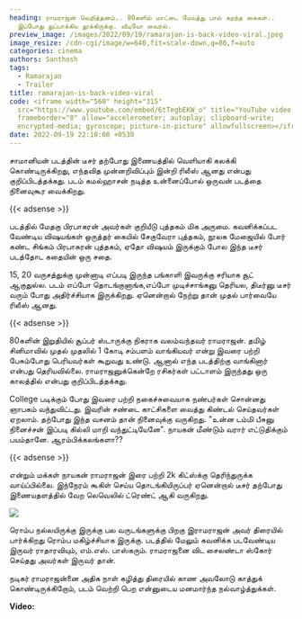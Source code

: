 ```yaml
---
heading: ராமராஜன் வெறித்தனம்.. 80களில் மாட்டை மேய்த்து பால் கறந்த கைகள்..
  இப்போது துப்பாக்கிய தூக்கிருக்கு. வீடியோ வைரல்.
preview_image: /images/2022/09/19/ramarajan-is-back-video-viral.jpeg
image_resize: /cdn-cgi/image/w=640,fit=scale-down,q=80,f=auto
categories: cinema
authors: Santhosh
tags:
  - Ramarajan
  - Trailer
title: ramarajan-is-back-video-viral
code: <iframe width="560" height="315"
  src="https://www.youtube.com/embed/6tTegbEKW_o" title="YouTube video player"
  frameborder="0" allow="accelerometer; autoplay; clipboard-write;
  encrypted-media; gyroscope; picture-in-picture" allowfullscreen></iframe>
date: 2022-09-19 22:10:08 +0530
---
```



சாமானியன் படத்தின் டீசர் தற்போது இணையத்தில் வெளியாகி கலக்கி கொண்டிருக்கிறது, எந்தவித முன்னறிவிப்பும் இன்றி ரிலீஸ் ஆனது என்பது குறிப்பிடத்தக்கது. படம் கமல்ஹாசன் நடித்த உன்னைப்போல் ஒருவன் படத்தை நினைவுகூர வைக்கிறது.

{{< adsense >}}

படத்தில் மேதகு பிரபாகரன் அவர்கள் குறியீடு புத்தகம் மிக அருமை. கவனிக்கப்பட வேண்டிய விஷயங்கள் ஒருத்தர் கையில் சேகுவேரா புத்தகம், நூலக மேஜையில் போர் கண்ட சிங்கம் பிரபாகரன் புத்தகம், ஏதோ விஷயம் இருக்கும் போல இந்த டீசர் படத்தோட கதையின் ஒரு சதை. 

15, 20 வருசத்துக்கு முன்னாடி எப்படி இருந்த பங்காளி  இவருக்கு சரியாக சூட் ஆகுதுல்ல. படம் எப்போ தொடங்குனாங்க,எப்போ முடிச்சாங்கனு தெரியல, திடீர்னு டீசர் வரும் போது அதிர்ச்சியாக இருக்கிறது. ஏனென்றால் நேற்று தான் முதல் பார்வையே ரிலீஸ் ஆனது.

{{< adsense >}}

80களின் இறுதியில் சூப்பர் ஸ்டாருக்கு நிகராக வலம்வந்தவர் ராமராஜன். தமிழ் சினிமாவில் முதல் முதலில் 1 கோடி சம்பளம் வாங்கியவர் என்று இவரை பற்றி பேசும்போது பெரியவர்கள் கூறுவது உண்டு. ஆனால் எந்த படத்திற்கு வாங்கினார் என்பது  தெரியவில்லை. ராமராஜனுக்கென்றே ரசிகர்கள் பட்டாளம் இருந்தது ஒரு காலத்தில் என்பது குறிப்பிடத்தக்கது.

College படிக்கும் போது இவரை பற்றி நகைச்சுவையாக நண்பர்கள் சொன்னது ஞாபகம் வந்துவிட்டது. இவரின் சண்டை காட்சிகளை வைத்து கிண்டல் செய்தவர்கள் ஏறலாம். தற்போது இந்த வசனம் தான் நினைவுக்கு வருகிறது. "உன்ன டம்மி பீசுனு நினைச்சன் இப்படி கில்லி மாறி வந்துட்டியேனே". நாயகன் மீண்டும் வரார் எட்டுதிக்கும் பயம்தானே. ஆரம்பிக்கலங்களா??

{{< adsense >}}

என்றும் மக்கள் நாயகன் ராமராஜன் இரை பற்றி  2k கிட்ஸ்க்கு தெரிந்துருக்க வாய்ப்பில்லை. இந்நேரம் கூகிள் செய்ய தொடங்கியிருப்பர் ஏனென்றால் டீசர் தற்போது இணையதளத்தில் வேற லெவெலில் ட்ரெண்ட் ஆகி வருகிறது.

![](/images/2022/09/19/ramarajan-is-back-video-viral-1.jpeg)

ரொம்ப நல்லயிருக்கு இருக்கு பல வருடங்களுக்கு பிறகு இராமராஜன் அவர் திரையில் பார்க்கிறது ரொம்ப மகிழ்ச்சியாக இருக்கு. படத்தில் மேலும் கவனிக்க படவேண்டிய இருவர் ராதாரவியும், எம்.எஸ். பாஸ்கரும். ராமராஜனை விட சைலண்டா ஸ்கோர் செய்தது அவர்கள் இருவர் தான்.

நடிகர் ராமராஜன்னை அதிக நாள் கழித்து திரையில் காண அவலோடு காத்துக் கொண்டிருக்கிறோம், படம் வெற்றி பெற என்னுடைய மனமார்ந்த நல்வாழ்த்துக்கள்.

**Video:**